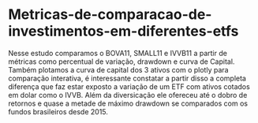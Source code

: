 # Metricas-de-comparacao-de-investimentos-em-diferentes-etfs
Nesse estudo comparamos o BOVA11, SMALL11 e IVVB11 a partir de métricas como percentual de variação, drawdown e curva de Capital.
Também plotamos a curva de capital dos 3 ativos com o plotly para comparação interativa, é interessante constatar a partir disso a completa diferença que faz estar exposto a variação de um ETF com ativos cotados em dolar como o IVVB. Além da diversicação ele ofereceu até o dobro de retornos e quase a metade de máximo drawdown se comparados com os fundos brasileiros desde 2015.
